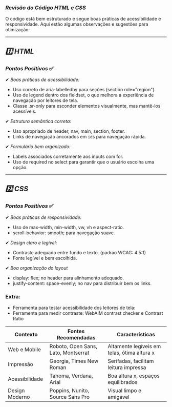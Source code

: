 ### *Revisão do Código HTML e CSS*
O código está bem estruturado e segue boas práticas de acessibilidade e responsividade. Aqui estão algumas observações e sugestões para otimização:

---

## *1️⃣ HTML*
### *Pontos Positivos* ✅  
✔ *Boas práticas de acessibilidade:*
   - Uso correto de aria-labelledby para seções (section role="region").
   - Uso de legend dentro dos fieldset, o que melhora a experiência de navegação por leitores de tela.
   - Classe .sr-only para esconder elementos visualmente, mas mantê-los acessíveis.

✔ *Estrutura semântica correta:*
   - Uso apropriado de header, nav, main, section, footer.
   - Links de navegação ancorados em `id`s para navegação rápida.

✔ *Formulário bem organizado:*
   - Labels associados corretamente aos inputs com for.
   - Uso de required no select para garantir que o usuário escolha uma opção.

---

## *2️⃣ CSS*
### *Pontos Positivos* ✅  
✔ *Boas práticas de responsividade:*
   - Uso de max-width, min-width, vw, vh e aspect-ratio.
   - scroll-behavior: smooth; para navegação suave.

✔ *Design claro e legível:*
   - Contraste adequado entre fundo e texto. (padrao WCAG: 4.5:1)
   - Fonte legível e bem escolhida.

✔ *Boa organização do layout*
   - display: flex; no header para alinhamento adequado.
   - justify-content: space-evenly; no nav para distribuir bem os links.

### Extra:   

- Ferramenta para testar acessibilidade dos leitores de tela:
- Ferramenta para medir contraste: WebAIM contrast checker e Contrast Ratio

| Contexto       | Fontes Recomendadas                 | Características                          |
| -------------- | ----------------------------------- | ---------------------------------------- |
| Web e Mobile   | Roboto, Open Sans, Lato, Montserrat | Altamente legíveis em telas, ótima altura x |
| Impressão      | Georgia, Times New Roman            | Serifadas, facilitam leitura impressa    |
| Acessibilidade | Tahoma, Verdana, Arial              | Boa altura x, espaços equilibrados       |
| Design Moderno | Poppins, Nunito, Source Sans Pro    | Visual limpo e amigável                  |

